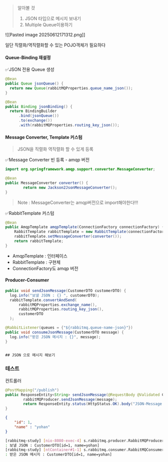 
> 알아볼 것 
> 1. JSON 타입으로 메시지 보내기
> 2. Multiple Queue이용하기 

![[Pasted image 20250612171312.png]]



일단 직렬화/역직렬화할 수 있는 POJO객체가 필요하다 

#### Queue-Binding 재설정 

✅JSON 전용 Queue 생성
```JAVA 
@Bean  
public Queue jsonQueue() {  
  return new Queue(rabbitMQProperties.queue_name_json());  
}

@Bean  
public Binding jsonBinding() {  
  return BindingBuilder  
      .bind(jsonQueue())  
      .to(exchange())  
      .with(rabbitMQProperties.routing_key_json());  
```

#### Message Converter, Template 커스텀 
> JSON을 직렬화 역직렬화 할 수 있게 등록 

✅Message Converter 빈 등록 - amqp 버전 
```java 
import org.springframework.amqp.support.converter.MessageConverter;

@Bean  
public MessageConverter converter() {  
		return new Jackson2JsonMessageConverter();  
}
```

> Note : MessageConverter는 amqp버전으로 import해야한다!!! 


✅RabbitTemplate 커스텀
```java
@Bean  
public AmqpTemplate amqpTemplate(ConnectionFactory connectionFactory) {  
    RabbitTemplate rabbitTemplate = new RabbitTemplate(connectionFactory);  
    rabbitTemplate.setMessageConverter(converter());  
    return rabbitTemplate;  
}
```
- AmqpTemplate : 인터페이스
- RabbitTemplate : 구현체
- ConnectionFactory도 amqp 버전 

#### Producer-Consumer 
```JAVA
public void sendJsonMessage(CustomerDTO customerDTO) {  
  log.info("보낼 JSON : {} ", customerDTO);  
  rabbitTemplate.convertAndSend(  
      rabbitMQProperties.exchange_name(),  
      rabbitMQProperties.routing_key_json(),  
      customerDTO  
  );

@RabbitListener(queues = {"${rabbitmq.queue-name-json}"})  
public void consumeJsonMessage(CustomerDTO message) {  
  log.info("받은 JSON 메시지 : {}", message);  
}


## JSON 으로 메시지 해보기 


```

### 테스트 


컨트롤러 
```JAVA 
@PostMapping("/publish")  
public ResponseEntity<String> sendJsonMessage(@RequestBody @Validated CustomerDTO message) {  
		rabbitMQProducer.sendJsonMessage(message);  
		return ResponseEntity.status(HttpStatus.OK).body("JSON-Message sent to R.M");  
}  
```
```JSON
{
    "id": 1,
    "name" : "yohan"
}
```

```bash
[rabbitmq-study] [nio-8080-exec-4] s.rabbitmq.producer.RabbitMQProducer     
: 보낼 JSON : CustomerDTO[id=1, name=yohan] 
[rabbitmq-study] [ntContainer#1-1] s.rabbitmq.consumer.RabbitMQConsumer     
: 받은 JSON 메시지 : CustomerDTO[id=1, name=yohan]
```


